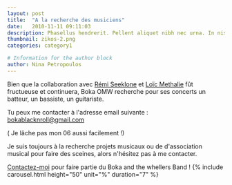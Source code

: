 ```yaml
---
layout: post
title:  "A la recherche des musiciens"
date:   2010-11-11 09:11:03
description: Phasellus hendrerit. Pellent aliquet nibh nec urna. In nis aliquet vel, dapibus id,mattis.
thumbnail: zikos-2.png
categories: category1

# Information for the author block
author: Nina Petropoulos
---
```


Bien que la collaboration avec [Rémi Seeklone][link1]  et [Loïc Methalie][link2] fût fructueuse et continuera, Boka OMW recherche pour ses concerts un batteur, un bassiste, un guitariste.

Tu peux me contacter à l'adresse email suivante : bokablacknroll@gmail.com

( Je lâche pas mon 06 aussi facilement !)

Je suis toujours à la recherche projets musicaux ou de d'association musical pour faire des sceines, alors n'hésitez pas à me contacter.

<a href="{{ site.url }}/{{site.baseurl}}/categories/category1.html">Contactez-moi</a> pour faire partie du Boka and the whellers Band !
{% include carousel.html height="50" unit="%" duration="7" %}

[link1]: https://www.zikinf.com/annuaire/musiciens/fiche.php?u=276640
[link2]: https://www.instagram.com/loic_mbass/

